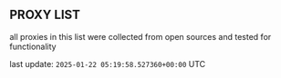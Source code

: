 ## PROXY LIST

all proxies in this list were collected from open sources and tested for functionality

last update: `2025-01-22 05:19:58.527360+00:00` UTC